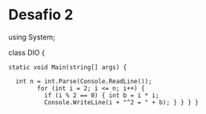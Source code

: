 # Desafio 2

using System; 

class DIO {

    static void Main(string[] args) { 

      int n = int.Parse(Console.ReadLine());
            for (int i = 2; i <= n; i++) {
              if (i % 2 == 0) { int b = i * i;
              Console.WriteLine(i + "^2 = " + b); } } } }